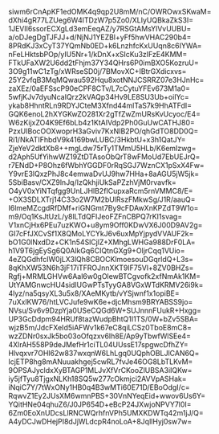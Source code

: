 siwm6rCnApKF1edOMK4q9qp2U8mM/nC/OWROwxSKwaM=
dXhi4gR77LZUeg6W4lTDzW7p5Zo0/XLIyUQBkaZkS3I=
1JEVlI6ssorECXgLd3emEeqAZ/y7RSGtAMsYlVvUUBU=
a/oDJegDgTJFJJ+d/NjNJ1YEZBl+yFf5hwVHAC290b4=
8PRdKJ3xCyT37YQmNb0ED+k6LnzhfcKxUUqn8c6IYWA=
nFeLHktsbPOp/yIU5Nr+1/kDnX+xSIcKu3zIFzE4KMM=
FTkUFaXW2U6dd2tFhjm37Y34QHrs6P0imBXO5KozruU=
3O9g11wC1zTg/xWRseSD0j/7BMovXC+IBtrGXdicxvs=
25Y2vfqB3MqMQwau592Hqu8xotNNJCSRRZ07e3HJnHc=
zaXEz/0aEFSscP90eCPF8CTv/L7cCytuYFEv673M1a0=
5wfjKJv7dyuNcaIQrz2kVAQp34Hv9LE8SU3Ub+oiIYc=
ykab8HhntRLn9RDYJCteM3Xfnd44mlTaS7k9HhATFdI=
GQK6enoL2hXYGKwZO281Xr2gTfZwZmURsKvUcyoc/E4=
W6zKijxZO4K9Ef6bLb4z1KtAIVdp2Ph0GuUwCATHJ80=
PzxUIBocOOXwoprH3aGviv7KxNIB2PO/qhGdTO8DD0Q=
Ri1/NkATIFhbdV9k4169bwLUBC/3HkbtU+x3h1QatJY=
ZjeYeV2dktXb8++mgLdw75rTy1TMmU5HLb/K6emIzwg=
d2Aph5UfYihwWZ19ZtDTAsoObQrT8wFMoUd7EbUEJrQ=
r7ENdD+P8Ohz6fWbhYGGDF0rRqSGJ7WznCX1pSxX4Fw=
Y9vrE3lQxzPhJ8c4emwaDvUJ9hw7HHa+8aAGU5jW5jk=
5SbiBasv/CXZ9lnJq/IzQkhjiUkSaPZzhVjM0rvavfk=
O4yV0xYiNTqfgg9UnLJHlB2fICupxaRcm5rnVMMC8/E=
+OX3SDLXTrj14C33o2W7M2bUlRszFMkwSg/J1R/aauQ=
I6lmeMZcgdRfDMf+riGNGmt7By9cFDAwXnKPZdT9W1o=
m9/Oq1KsJtUzL/y8lLTdQFIJeoFZFnCBPQ7rKI1svag=
V1xnCjHx6PEu7uzKWO+u8ym9Off0KDwVX6J00D9AV2g=
GI7cFfJXCvSf1X8QMoLYCYkJ6v6uxMpYjpydVVAUF2k=
bO1G0lNxdDz+CK1n54SlCjlZ+XMhgLWHGa988DrF0LA=
h1V9T6jgEySg6Q0AlkGq6CIQtnGXg9+OljrCqq1VUio=
4eZQGdhfcIW0jLX3lQh8CBOCKlmoesouDGqrldQ+L3s=
8qKhXW53N6h3jF17iTFROJnnXKT9lF75Vl+8ZV0BHZs=
Rgfj+MRMLGHVw6Aal6w0gOlewBTCgvofk2xfNmAk1KM=
UtYAMGnwcHU4sidlUGwPTsTyyGA8VGxWTdKRMV26i9k=
4lyz/na5qsyXL3u5x8/XAeMKytb/vYSjwnf1x1opiBE=
7uXxlKW76/htLVCJufe9wK6e+djcMhsm9BRYABSS9jo=
NVsu/Sv6v9DzpYja0USeCQGd6W+SUJnnnFUukR+Hxgg=
UP3GcDdpm94HRUf8tazWudpBhtQ1I1TS/0W+bZv5SBA=
wjzB5m/JdcFXeId5iAFWv1k67eC8qiLCSz0TboE8mC8=
wzZDNr0sxJk5bo03oOfqzxv6Ih8E/Ap9yTbwfWlSEe4=
4XlrAH558P9deJMefHr1ciTL04UUssE17spgwcDfhZY=
Hlvqxvr7OHl62w837wxqnW6LhLgq0UQphOBLJlCAN6Q=
lcjETP8hg8mANuuakhgej5cwRL7fvJe46OG8LbTLKvM=
9OPSAJycldxXyBTAGP1MLJvXfVrCKooZlUBSA3iIQKw=
iy5jfTyu8TjgxNLKh18SQ5w277cOkmjci2AVVpASHak=
iNqiC7Y/7tWxONy1HB0q4B3wMTi60E71D/EBoOdgI/c=
RqwvZ1Ey2JUsXM6wmnPBS+30VnNYeqEid+wwov6Us6Y=
YQitHNe04qhuZ6/J0JP654D+eBcP24JXwjoNPVY7l0I=
6Zm0EoXnUDcsLlRNCWQrhfnVPh5UMXKDWTq42m1jJ/Q=
A4yDCJwDHejPI8dJjWLdcpR4noLoA+8JqllHyj0sw7w=
